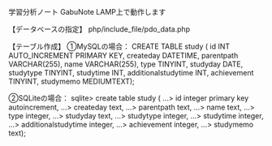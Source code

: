 学習分析ノート GabuNote
LAMP上で動作します

【データベースの指定】
php/include_file/pdo_data.php

【テーブル作成】
①MySQLの場合：
CREATE TABLE study (
id INT AUTO_INCREMENT PRIMARY KEY,
createday DATETIME,
parentpath VARCHAR(255),
name VARCHAR(255),
type TINYINT,
studyday DATE,
studytype TINYINT,
studytime INT,
additionalstudytime INT,
achievement TINYINT,
studymemo MEDIUMTEXT);

②SQLiteの場合：
sqlite> create table study (
   ...> id integer primary key autoincrement,
   ...> createday text,
   ...> parentpath text,
   ...> name text,
   ...> type integer,
   ...> studyday text,
   ...> studytype integer,
   ...> studytime integer,
   ...> additionalstudytime integer,
   ...> achievement integer,
   ...> studymemo text);